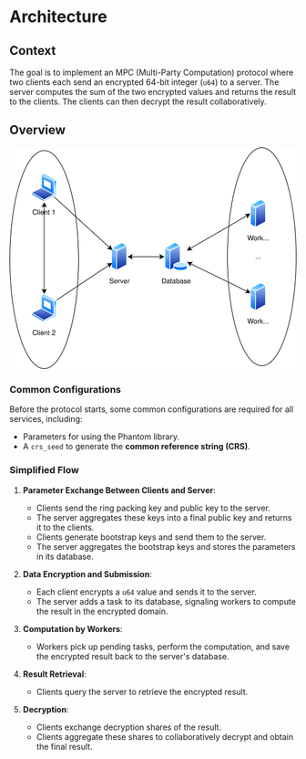 # Architecture

## Context

The goal is to implement an MPC (Multi-Party Computation) protocol where two clients each send an encrypted 64-bit
integer (`u64`) to a server. The server computes the sum of the two encrypted values and returns the result to the
clients. The clients can then decrypt the result collaboratively.

## Overview

![Overview](attachments/overview.svg)

### Common Configurations

Before the protocol starts, some common configurations are required for all services, including:

- Parameters for using the Phantom library.
- A `crs_seed` to generate the **common reference string (CRS)**.

### Simplified Flow

1. **Parameter Exchange Between Clients and Server**:
    - Clients send the ring packing key and public key to the server.
    - The server aggregates these keys into a final public key and returns it to the clients.
    - Clients generate bootstrap keys and send them to the server.
    - The server aggregates the bootstrap keys and stores the parameters in its database.

2. **Data Encryption and Submission**:
    - Each client encrypts a `u64` value and sends it to the server.
    - The server adds a task to its database, signaling workers to compute the result in the encrypted domain.

3. **Computation by Workers**:
    - Workers pick up pending tasks, perform the computation, and save the encrypted result back to the server's
      database.

4. **Result Retrieval**:
    - Clients query the server to retrieve the encrypted result.

5. **Decryption**:
    - Clients exchange decryption shares of the result.
    - Clients aggregate these shares to collaboratively decrypt and obtain the final result.
